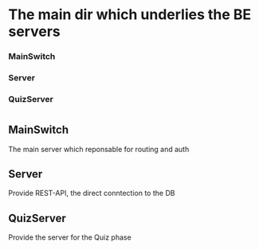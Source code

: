 # The main dir which underlies the BE servers
 ### MainSwitch 
 ### Server
 ### QuizServer
#
 ## MainSwitch
 The main server which reponsable for routing and auth

 ## Server
 Provide REST-API, the direct conntection to the DB

 ## QuizServer
Provide the server for the Quiz phase
